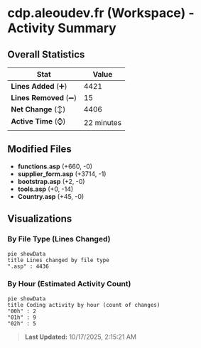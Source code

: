 # cdp.aleoudev.fr (Workspace) - Activity Summary 

## Overall Statistics

| Stat                   | Value                                                             |
| ---------------------- | ----------------------------------------------------------------- |
| **Lines Added** (➕)   | 4421                                          |
| **Lines Removed** (➖) | 15                                        |
| **Net Change** (↕)    | 4406                |
| **Active Time** (⌚)   | 22 minutes |


## Modified Files
- **functions.asp** (+660, -0)
- **supplier_form.asp** (+3714, -1)
- **bootstrap.asp** (+2, -0)
- **tools.asp** (+0, -14)
- **Country.asp** (+45, -0)

## Visualizations

### By File Type (Lines Changed)

```mermaid
pie showData
title Lines changed by file type
".asp" : 4436
```

### By Hour (Estimated Activity Count)

```mermaid
pie showData
title Coding activity by hour (count of changes)
"00h" : 2
"01h" : 9
"02h" : 5
```


> **Last Updated:** 10/17/2025, 2:15:21 AM
